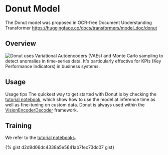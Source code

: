 # Donut Model

The Donut model was proposed in OCR-free Document Understanding Transformer 
https://huggingface.co/docs/transformers/model_doc/donut

## Overview

![Donut uses Variational Autoencoders (VAEs) and Monte Carlo sampling to detect anomalies in time-series data. It's particularly effective for KPIs (Key Performance Indicators) in business systems.](https://huggingface.co/datasets/huggingface/documentation-images/resolve/main/transformers/model_doc/donut_architecture.jpg)



## Usage

Usage tips
The quickest way to get started with Donut is by checking the [tutorial notebook](https://github.com/NielsRogge/Transformers-Tutorials/tree/master/Donut), which show how to use the model at inference time as well as fine-tuning on custom data.
Donut is always used within the [VisionEncoderDecoder](https://huggingface.co/docs/transformers/model_doc/vision-encoder-decoder) framework.


## Training
We refer to the [tutorial notebooks](https://github.com/NielsRogge/Transformers-Tutorials/tree/master/Donut).


{% gist d2d9d06dc4338a5e5641ab7fec73dc07 gist}